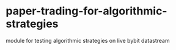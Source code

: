 # paper-trading-for-algorithmic-strategies
 module for testing algorithmic strategies on live bybit datastream
